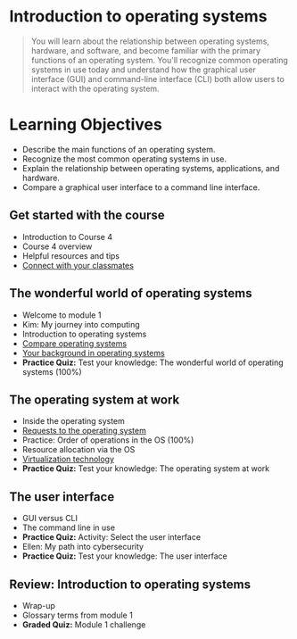 # Introduction to operating systems
> You will learn about the relationship between operating systems, hardware, and software, and become familiar with the primary functions of an operating system. You'll recognize common operating systems in use today and understand how the graphical user interface (GUI) and command-line interface (CLI) both allow users to interact with the operating system.
# Learning Objectives
- Describe the main functions of an operating system.
- Recognize the most common operating systems in use.
- Explain the relationship between operating systems, applications, and hardware.
- Compare a graphical user interface to a command line interface.
## Get started with the course
- Introduction to Course 4
- Course 4 overview
- Helpful resources and tips
- [Connect with your classmates](https://github.com/KailaniBailey/Google-Cybersecurity-Professional-Certificate/tree/main/Course%204%3A%20Tools%20of%20the%20Trade%3A%20Linux%20and%20SQL/Week%201%3A%20Introduction%20to%20operating%20systems/Connect%20with%20your%20classmates)
## The wonderful world of operating systems
- Welcome to module 1
- Kim: My journey into computing
- Introduction to operating systems
- [Compare operating systems](https://github.com/KailaniBailey/Google-Cybersecurity-Professional-Certificate/tree/main/Course%204:%20Tools%20of%20the%20Trade:%20Linux%20and%20SQL/Week%201:%20Introduction%20to%20operating%20systems/Compare%20operating%20systems)
- [Your background in operating systems](https://github.com/KailaniBailey/Google-Cybersecurity-Professional-Certificate/tree/main/Course%204:%20Tools%20of%20the%20Trade:%20Linux%20and%20SQL/Week%201:%20Introduction%20to%20operating%20systems/Your%20background%20in%20operating%20systems)
- **Practice Quiz:** Test your knowledge: The wonderful world of operating systems (100%)
## The operating system at work
- Inside the operating system
- [Requests to the operating system](https://github.com/KailaniBailey/Google-Cybersecurity-Professional-Certificate/tree/main/Course%204%3A%20Tools%20of%20the%20Trade%3A%20Linux%20and%20SQL/Week%201%3A%20Introduction%20to%20operating%20systems/Requests%20to%20the%20operating%20system)
- Practice: Order of operations in the OS (100%)
- Resource allocation via the OS
- [Virtualization technology](https://github.com/KailaniBailey/Google-Cybersecurity-Professional-Certificate/tree/main/Course%204%3A%20Tools%20of%20the%20Trade%3A%20Linux%20and%20SQL/Week%201%3A%20Introduction%20to%20operating%20systems/Virtualization%20technology)
- **Practice Quiz:** Test your knowledge: The operating system at work
## The user interface
- GUI versus CLI
- The command line in use
- **Practice Quiz:** Activity: Select the user interface
- Ellen: My path into cybersecurity
- **Practice Quiz:** Test your knowledge: The user interface
## Review: Introduction to operating systems
- Wrap-up
- Glossary terms from module 1
- **Graded Quiz:** Module 1 challenge
